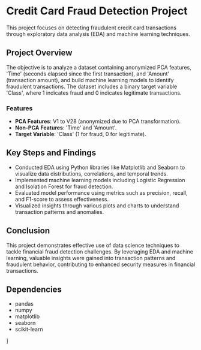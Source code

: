 # Credit Card Fraud Detection Project

This project focuses on detecting fraudulent credit card transactions through exploratory data analysis (EDA) and machine learning techniques.

## Project Overview

The objective is to analyze a dataset containing anonymized PCA features, 'Time' (seconds elapsed since the first transaction), and 'Amount' (transaction amount), and build machine learning models to identify fraudulent transactions. The dataset includes a binary target variable 'Class', where 1 indicates fraud and 0 indicates legitimate transactions.

### Features
- **PCA Features**: V1 to V28 (anonymized due to PCA transformation).
- **Non-PCA Features**: 'Time' and 'Amount'.
- **Target Variable**: 'Class' (1 for fraud, 0 for legitimate).

## Key Steps and Findings

- Conducted EDA using Python libraries like Matplotlib and Seaborn to visualize data distributions, correlations, and temporal trends.
- Implemented machine learning models including Logistic Regression and Isolation Forest for fraud detection.
- Evaluated model performance using metrics such as precision, recall, and F1-score to assess effectiveness.
- Visualized insights through various plots and charts to understand transaction patterns and anomalies.

## Conclusion

This project demonstrates effective use of data science techniques to tackle financial fraud detection challenges. By leveraging EDA and machine learning, valuable insights were gained into transaction patterns and fraudulent behavior, contributing to enhanced security measures in financial transactions.

## Dependencies

- pandas
- numpy
- matplotlib
- seaborn
- scikit-learn

]
